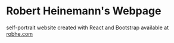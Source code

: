 # Robert Heinemann's Webpage
 
self-portrait website created with React and Bootstrap available at <a href="https://robhe.netlify.app">robhe.com</a>
